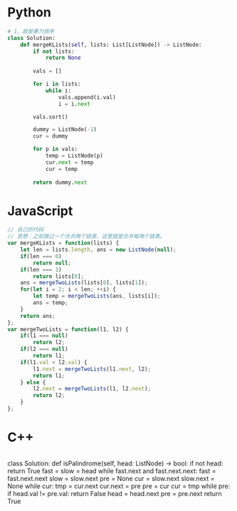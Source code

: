 # Python 

```python
# 1、就是暴力排序
class Solution:
    def mergeKLists(self, lists: List[ListNode]) -> ListNode:
        if not lists:
            return None
        
        vals = []

        for i in lists:
            while i:
                vals.append(i.val)
                i = i.next

        vals.sort()

        dummy = ListNode(-1)
        cur = dummy

        for p in vals:
            temp = ListNode(p)
            cur.next = temp
            cur = temp
        
        return dummy.next

```


# JavaScript

```js
// 自己的代码
// 思想：之前做过一个合并两个链表，这里就是合并每两个链表。
var mergeKLists = function(lists) {
    let len = lists.length, ans = new ListNode(null);
    if(len === 0)
        return null;
    if(len === 1)
        return lists[0];
    ans = mergeTwoLists(lists[0], lists[1]);
    for(let i = 2; i < len; ++i) {  
        let temp = mergeTwoLists(ans, lists[i]);
        ans = temp;
    }
    return ans;
};
var mergeTwoLists = function(l1, l2) {
    if(l1 === null)
        return l2;
    if(l2 === null)
        return l1;
    if(l1.val < l2.val) {
        l1.next = mergeTwoLists(l1.next, l2);
        return l1;
    } else {
        l2.next = mergeTwoLists(l1, l2.next);
        return l2;
    }
};
```

# C++

```C++
```

class Solution:
    def isPalindrome(self, head: ListNode) -> bool:
        if not head:
            return True
        fast = slow = head
        while fast.next and fast.next.next:
            fast = fast.next.next
            slow = slow.next
        pre = None
        cur = slow.next
        slow.next = None
        while cur:
            tmp = cur.next
            cur.next = pre
            pre = cur
            cur = tmp
        while pre:
            if head.val != pre.val:
                return False
            head = head.next
            pre = pre.next
        return True
